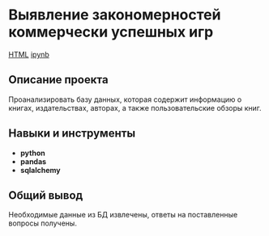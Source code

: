 # Выявление закономерностей коммерчески успешных игр
[HTML](https://github.com/Joker2k79/Portfolio/blob/main/SQL%20Project/final_project_sql.html) [ipynb](https://github.com/Joker2k79/Portfolio/blob/main/SQL%20Project/final_project_sql.ipynb)

## Описание проекта

Проанализировать базу данных, которая содержит информацию о книгах, издательствах, авторах, а также пользовательские обзоры книг.

## Навыки и инструменты

- **python**
- **pandas**
- **sqlalchemy**

##

## Общий вывод
Необходимые данные из БД извлечены, ответы на поставленные вопросы получены.

